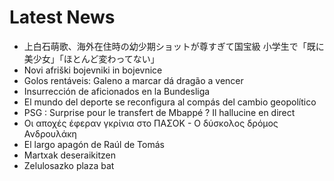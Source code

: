 # Latest News
-  上白石萌歌、海外在住時の幼少期ショットが尊すぎて国宝級 小学生で「既に美少女」「ほとんど変わってない」
-  Novi afriški bojevniki in bojevnice
-  Golos rentáveis: Galeno a marcar dá dragão a vencer
-  Insurrección de aficionados en la Bundesliga
-  El mundo del deporte se reconfigura al compás del cambio geopolítico
-  PSG : Surprise pour le transfert de Mbappé ? Il hallucine en direct
-  Οι αποχές έφεραν γκρίνια στο ΠΑΣΟΚ - Ο δύσκολος δρόμος Ανδρουλάκη
-  El largo apagón de Raúl de Tomás
-  Martxak deseraikitzen
-  Zelulosazko plaza bat
